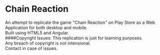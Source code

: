 Chain Reaction
==============
An attempt to replicate the game "Chain Reaction" on Play Store as a Web Application for both desktop and mobile.  
Built using HTML5 and Angular.  
####Copyright Issues:
This replication is just for learning purposes.  
Any breach of copyright is not intensional.  
Contact in case of issues.  
